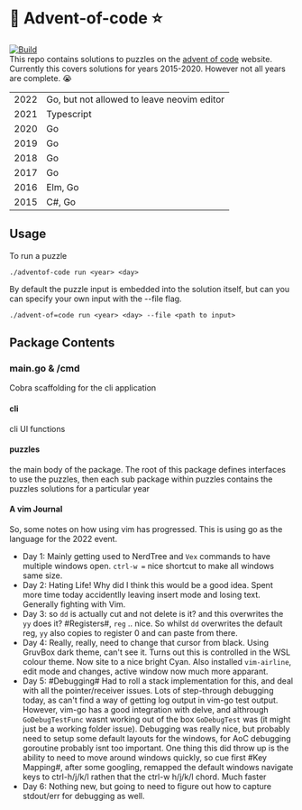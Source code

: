 # :christmas_tree: Advent-of-code :star:
[![Build](https://github.com/PezzA/advent-of-code/actions/workflows/build-only.yml/badge.svg)](https://github.com/PezzA/advent-of-code/actions/workflows/build-only.yml)<br/>
This repo contains solutions to puzzles on the [advent of code](https://www.adventofcode.com) website.  Currently this 
covers solutions for years 2015-2020.  However not all years are complete. :sob:


|  |  |
|--|--|
| 2022 | Go, but not allowed to leave neovim editor |
| 2021 | Typescript |
| 2020 | Go |
| 2019 | Go |
| 2018 | Go |
| 2017 | Go |
| 2016 | Elm, Go  |
| 2015 | C#, Go |

## Usage
To run a puzzle 

`./adventof-code run <year> <day>`

By default the puzzle input is embedded into the solution itself, but can you can specify your own input with the --file flag.

`./advent-of=code run <year> <day> --file <path to input>`

## Package Contents

### main.go & /cmd
Cobra scaffolding for the cli application

#### cli
cli UI functions

#### puzzles
the main body of the package.  The root of this package defines interfaces to use the puzzles, then each sub package within puzzles contains the puzzles solutions for a particular year


#### A vim Journal
So, some notes on how using vim has progressed.  This is using go as the language for the 2022 event.
* Day 1: Mainly getting used to NerdTree and `Vex` commands to have multiple windows open.  `ctrl-w =` nice shortcut to make all windows same size.
* Day 2: Hating Life!  Why did I think this would be a good idea.  Spent more time today accidentlly leaving insert mode and losing text.  Generally fighting with Vim.
* Day 3: so `dd` is actually cut and not delete is it? and this overwrites the `yy` does it?  #Registers#, `reg` .. nice.  So whilst `dd` overwrites the default reg, `yy` also copies to register 0 and can paste from there.
* Day 4: Really, really, need to change that cursor from black.  Using GruvBox dark theme, can't see it.  Turns out this is controlled in the WSL colour theme. Now site to a nice bright Cyan.  Also installed `vim-airline`, edit mode and changes, active window now much more apparant. 
* Day 5: #Debugging#  Had to roll a stack implementation for this, and deal with all the pointer/receiver issues.  Lots of step-through debugging today, as can't find a way of getting log output in vim-go test output.  However, vim-go has a good integration with delve, and althrough `GoDebugTestFunc` wasnt working out of the box `GoDebugTest` was (it might just be a working folder issue).  Debugging was really nice, but probably need to setup some default layouts for the windows, for AoC debugging goroutine probably isnt too important.  One thing this did throw up is the ability to need to move around windows quickly, so cue first #Key Mapping#, after some googling, remapped the default windows navigate keys to ctrl-h/j/k/l rathen that the ctrl-w h/j/k/l chord.  Much faster    
* Day 6: Nothing new, but going to need to figure out how to capture stdout/err for debugging as well.



